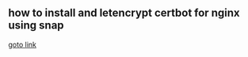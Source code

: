 ## how to install and letencrypt certbot for nginx using snap
[goto link](https://certbot.eff.org/lets-encrypt/ubuntuxenial-nginx)